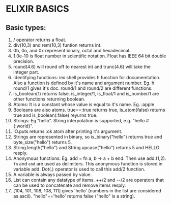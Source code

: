 # ELIXIR BASICS

## Basic types:
1. / operator returns a float.
2. div(10,3) and rem(10,3) funtion returns int.
3. 0b, 0o, and 0x represent binary, octal and hexadecimal.
4. 1.0e-10 is float number in scientific notation. Float has IEEE 64 bit double precision.
5. round(4.6) will round off to nearest int and trunc(4.6) will take the integer part.
6. Identifying functions: iex shell provides h function for documemtation. Also a function is defined by it's name and argument number. Eg. h round/1 gives it's doc. round/1 and round/2 are different functions.
7. is\_boolean(1) returns false. is\_integer/1, is\_float/1 and is\_number/1 are other functions returning boolean.
8. Atoms: It is a constant whose value is equal to it's name. Eg. :apple
9. Booleans are also atoms. true==:true returns true, is\_atom(false) returns true and is\_boolean(:false) reyurns true.
10. Strings: Eg."hello". String interpolation is supported, e.g. "hello #{:world}".
11. IO.puts returns :ok atom after printing it's argument.
12. Strings are represented in binary, so is\_binary("hello") returns true and byte\_size("hello") returns 5.
13. String.length("hello") and String.upcase("hello") returns 5 and HELLO resply.
14. Anonymous functions: Eg. add = fn a, b -> a + b end. Then use add.(1,2). ```fn``` and ```end``` are used as delimiters. This anonymous function is stored in variable add. Dot(.) operator is used to call this add/2 function.
15. A variable is always passed by value.
16. List can contain any datatype of items. ++/2 and --/2 are operators that can be used to concatenate and remove items resply.
17. [104, 101, 108, 108, 111] gives 'hello' (numbers in the list are considered as ascii). "hello"=='hello' returns false ("hello" is a string).

